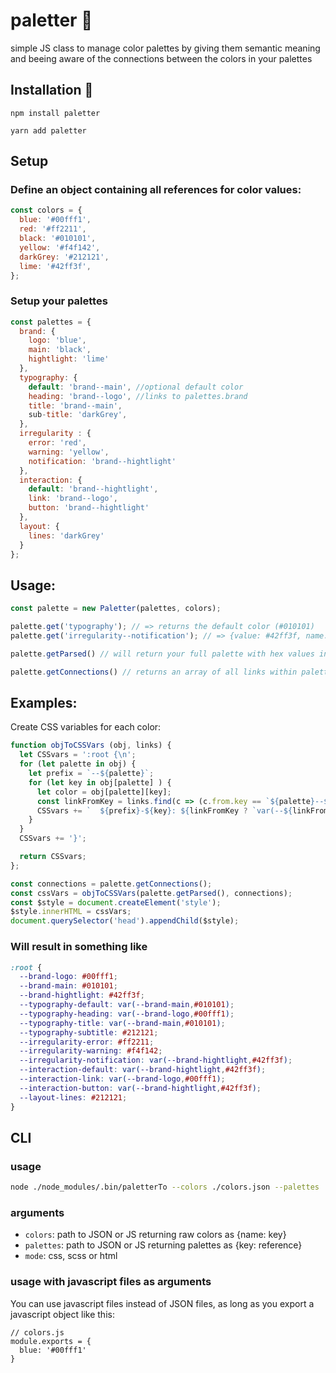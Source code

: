 # paletter 🎨
simple JS class to manage color palettes by giving them semantic meaning
and beeing aware of the connections between the colors in your palettes

## Installation 💾

```
npm install paletter
```
```
yarn add paletter
```

## Setup

### Define an object containing all references for color values:
```javascript
const colors = {
  blue: '#00fff1',
  red: '#ff2211',
  black: '#010101',
  yellow: '#f4f142',
  darkGrey: '#212121',
  lime: '#42ff3f',
};
```

### Setup your palettes
```javascript
const palettes = {
  brand: {
    logo: 'blue',
    main: 'black',
    hightlight: 'lime'
  },
  typography: {
    default: 'brand--main', //optional default color
    heading: 'brand--logo', //links to palettes.brand
    title: 'brand--main',
    sub-title: 'darkGrey',
  },
  irregularity : {
    error: 'red',
    warning: 'yellow',
    notification: 'brand--hightlight'
  },
  interaction: {
    default: 'brand--hightlight',
    link: 'brand--logo',
    button: 'brand--hightlight'
  },
  layout: {
    lines: 'darkGrey'
  }
};
```

## Usage:

```javascript
const palette = new Paletter(palettes, colors);

palette.get('typography'); // => returns the default color (#010101)
palette.get('irregularity--notification'); // => {value: #42ff3f, name: lime}

palette.getParsed() // will return your full palette with hex values instead of links to other items

palette.getConnections() // returns an array of all links within palettes
```


## Examples:
Create CSS variables for each color:
```javascript
function objToCSSVars (obj, links) {
  let CSSvars = ':root {\n';
  for (let palette in obj) {
    let prefix = `--${palette}`;
    for (let key in obj[palette] ) {
      let color = obj[palette][key];
      const linkFromKey = links.find(c => (c.from.key == `${palette}--${key}`));
      CSSvars += `  ${prefix}-${key}: ${linkFromKey ? `var(--${linkFromKey.to.key.replace('--','-')},${color})` : color};\n`;
    }
  }
  CSSvars += '}';

  return CSSvars;
};

const connections = palette.getConnections();
const cssVars = objToCSSVars(palette.getParsed(), connections);
const $style = document.createElement('style');
$style.innerHTML = cssVars;
document.querySelector('head').appendChild($style);
```

### Will result in something like
```css
:root {
  --brand-logo: #00fff1;
  --brand-main: #010101;
  --brand-hightlight: #42ff3f;
  --typography-default: var(--brand-main,#010101);
  --typography-heading: var(--brand-logo,#00fff1);
  --typography-title: var(--brand-main,#010101);
  --typography-subtitle: #212121;
  --irregularity-error: #ff2211;
  --irregularity-warning: #f4f142;
  --irregularity-notification: var(--brand-hightlight,#42ff3f);
  --interaction-default: var(--brand-hightlight,#42ff3f);
  --interaction-link: var(--brand-logo,#00fff1);
  --interaction-button: var(--brand-hightlight,#42ff3f);
  --layout-lines: #212121;
}
```

## CLI

### usage
```bash
node ./node_modules/.bin/paletterTo --colors ./colors.json --palettes ./palettes.json --mode css > colors.css
```
### arguments
- `colors`: path to JSON or JS returning raw colors as {name: key}
- `palettes`: path to JSON or JS returning palettes as {key: reference}
- `mode`: css, scss or html

### usage with javascript files as arguments
You can use javascript files instead of JSON files, as long as you export a javascript object like this:

```
// colors.js
module.exports = {
  blue: '#00fff1'
}
```
